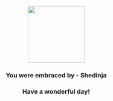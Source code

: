 <p align="center">
    <img src="https://raw.githubusercontent.com/PokeAPI/sprites/master/sprites/pokemon/292.png" width="150" height="150">
</p>
<h3 align="center">You were embraced by - <b>Shedinja</b></h3>
<h3 align="center">Have a wonderful day!</h3>
